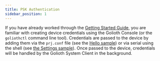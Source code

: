 ```yaml
---
title: PSK Authentication
sidebar_position: 1
---
```


If you have already worked through the [Getting Started
Guide](/getting-started/1-overview.md), you are familiar with creating device
credentials using the Golioth Console (or the `goliothctl` command line tool).
Credentials are passed to the device by adding them via the `prj.conf` file
(see the [Hello
sample](https://github.com/golioth/golioth-zephyr-sdk/tree/main/samples/hello))
or via serial using the shell (see [the Settings
sample](https://github.com/golioth/golioth-zephyr-sdk/tree/main/samples/settings)).
Once passed to the device, credentials will be handled by the Golioth System
Client in the background.
